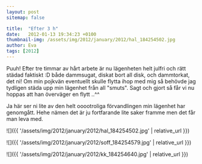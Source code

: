 ```yaml
---
layout: post
sitemap: false

title:  "Efter 3 h"
date:   2012-01-13 19:34:23 +0100
thumbnail-img: /assets/img/2012/january/2012/hal_184254502.jpg
author: Eva
tags: [2012]
---
```


Puuh! Efter tre timmar av hårt arbete är nu lägenheten helt julfri och rätt städad faktiskt :D både dammsugat, diskat bort all disk, och dammtorkat, det ni! Om min pojkvän eventuellt skulle flytta ihop med mig så behövde jag tydligen städa upp min lägenhet från all "smuts". Sagt och gjort så får vi nu hoppas att han överväger en flytt ..^^















Ja här ser ni lite av den helt ooootroliga förvandlingen min lägenhet har genomgått. Hehe nämen det är ju fortfarande lite saker framme men det får man leva med.

![]({{ '/assets/img/2012/january/2012/hal_184254502.jpg'  | relative_url }})

![]({{ '/assets/img/2012/january/2012/soff_184254579.jpg'  | relative_url }})

![]({{ '/assets/img/2012/january/2012/kk_184254640.jpg'  | relative_url }})


